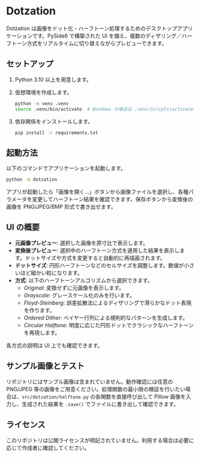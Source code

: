 # Dotzation

Dotzation は画像をドット化・ハーフトーン処理するためのデスクトップアプリケーションです。PySide6 で構築された UI を備え、複数のディザリング／ハーフトーン方式をリアルタイムに切り替えながらプレビューできます。

## セットアップ

1. Python 3.10 以上を用意します。
2. 仮想環境を作成します。

   ```bash
   python -m venv .venv
   source .venv/bin/activate  # Windows の場合は .venv\Scripts\activate
   ```

3. 依存関係をインストールします。

   ```bash
   pip install -r requirements.txt
   ```

## 起動方法

以下のコマンドでアプリケーションを起動します。

```bash
python -m dotzation
```

アプリが起動したら「画像を開く…」ボタンから画像ファイルを選択し、各種パラメータを変更してハーフトーン結果を確認できます。保存ボタンから変換後の画像を PNG/JPEG/BMP 形式で書き出せます。

## UI の概要

- **元画像プレビュー**: 選択した画像を原寸比で表示します。
- **変換後プレビュー**: 選択中のハーフトーン方式を適用した結果を表示します。ドットサイズや方式を変更すると自動的に再描画されます。
- **ドットサイズ**: 円形ハーフトーンなどのセルサイズを調整します。数値が小さいほど細かい粒になります。
- **方式**: 以下のハーフトーンアルゴリズムから選択できます。
  - *Original*: 変換せずに元画像を表示します。
  - *Grayscale*: グレースケール化のみを行います。
  - *Floyd-Steinberg*: 誤差拡散法によるディザリングで滑らかなドット表現を作ります。
  - *Ordered Dither*: ベイヤー行列による規則的なパターンを生成します。
  - *Circular Halftone*: 明度に応じた円形ドットでクラシックなハーフトーンを再現します。

各方式の説明は UI 上でも確認できます。

## サンプル画像とテスト

リポジトリにはサンプル画像は含まれていません。動作確認には任意の PNG/JPEG 等の画像をご用意ください。処理関数の最小限の検証を行いたい場合は、`src/dotzation/halftone.py` の各関数を直接呼び出して Pillow 画像を入力し、生成された結果を `.save()` でファイルに書き出して確認できます。

## ライセンス

このリポジトリは公開ライセンスが明記されていません。利用する場合は必要に応じて作成者に確認してください。
